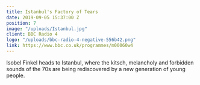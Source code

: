 ```yaml
---
title: Istanbul's Factory of Tears
date: 2019-09-05 15:37:00 Z
position: 7
image: "/uploads/Istanbul.jpg"
client: BBC Radio 4
logo: "/uploads/bbc-radio-4-negative-556b42.png"
link: https://www.bbc.co.uk/programmes/m00060w4
---
```


Isobel Finkel heads to Istanbul, where the kitsch, melancholy and forbidden sounds of the 70s are being rediscovered by a new generation of young people.